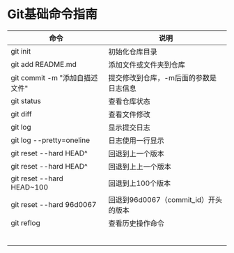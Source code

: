 # Git基础命令指南

| 命令                        | 说明                         |
| ------------------------- | -------------------------- |
| git init                  | 初始化仓库目录                    |
| git add README.md         | 添加文件或文件夹到仓库                |
| git commit -m "添加自描述文件"   | 提交修改到仓库，-m后面的参数是日志信息       |
| git status                | 查看仓库状态                     |
| git diff                  | 查看文件修改                     |
| git log                   | 显示提交日志                     |
| git log --pretty=oneline  | 日志使用一行显示                   |
| git reset --hard HEAD^    | 回退到上一个版本                   |
| git reset --hard HEAD^    | 回退到上上一个版本                  |
| git reset --hard HEAD~100 | 回退到上100个版本                 |
| git reset --hard 96d0067  | 回退到96d0067（commit_id）开头的版本 |
| git reflog                | 查看历史操作命令                   |
|                           |                            |
|                           |                            |
|                           |                            |
|                           |                            |
|                           |                            |
|                           |                            |

